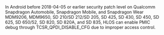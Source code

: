 In Android before 2018-04-05 or earlier security patch level on Qualcomm Snapdragon Automobile, Snapdragon Mobile, and Snapdragon Wear MDM9206, MDM9650, SD 210/SD 212/SD 205, SD 425, SD 430, SD 450, SD 625, SD 650/52, SD 820, SD 820A, and SD 835, HLOS can enable PMIC debug through TCSR_QPDI_DISABLE_CFG due to improper access control.